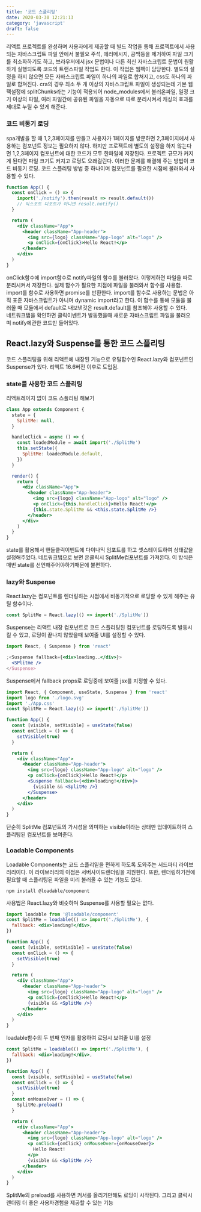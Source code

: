 ```yaml
---
title: '코드 스플리팅'
date: 2020-03-30 12:21:13
category: 'javascript'
draft: false
---
```


리액트 프로젝트를 완성하며 사용자에게 제공할 때 빌드 작업을 통해 프로젝트에서 사용되는 자바스크립트 파일 안에서 불필요 주석, 에러메시지, 공백등을 제거하여 파일 크기를 최소화하기도 하고, 브라우저에서 jsx 문법이나 다른 최신 자바스크립트 문법이 원활하게 실행되도록 코드의 트랜스파일 작업도 한다. 이 작업은 웹팩이 담당한다. 별도의 설정을 하지 않으면 모든 자바스크립트 파일이 하나의 파일로 합쳐지고, css도 하나의 파일로 합쳐진다. cra의 경우 최소 두 개 이상의 자바스크립트 파일이 생성되는데 기본 웹팩설정에 splitChunks라는 기능이 적용되어 node_modules에서 불러온파일, 일정 크기 이상의 파일, 여러 파일간에 공유된 파일을 자동으로 따로 분리시켜서 캐싱의 효과를 제대로 누릴 수 있게 해준다.

### 코드 비동기 로딩

spa개발을 할 때 1,2,3페이지를 만들고 사용자가 1페이지를 방문하면 2,3페이지에서 사용하는 컴포넌트 정보는 필요하지 않다. 하지만 프로젝트에 별도의 설정을 하지 않는다면 1,2,3페이지 컴포넌트에 대한 코드가 모두 한파일에 저장된다. 프로젝트 규모가 커지게 된다면 파일 크기도 커지고 로딩도 오래걸린다. 이러한 문제를 해결해 주는 방법이 코드 비동기 로딩. 코드 스플리팅 방법 중 하나이며 컴포넌트를 필요한 시점에 불러와서 사용할 수 있다.

```jsx
function App() {
  const onClick = () => {
    import('./notify').then(result => result.default())
    // 익스포트 디포트가 아니면 result.notify()
  }

  return (
    <div className="App">
      <header className="App-header">
        <img src={logo} className="App-logo" alt="logo" />
        <p onClick={onClick}>Hello React!</p>
      </header>
    </div>
  )
}
```

onClick함수에 import함수로 notify파일의 함수를 불러왔다. 이렇게하면 파일을 따로 분리시켜서 저장한다. 실제 함수가 필요한 지점에 파일을 불러와서 함수를 사용함.
import를 함수로 사용하면 promise를 반환한다. import를 함수로 사용하는 문법은 아직 표준 자바스크립트가 아니며 dynamic import라고 한다. 이 함수를 통해 모듈을 불러올 때 모듈에서 default로 내보낸것은 result.default를 참조해야 사용할 수 있다.  
네트워크탭을 확인하면 클릭이벤트가 발동했을때 새로운 자바스크립트 파일을 불러오며 notify에관한 코드만 들어있다.

## React.lazy와 Suspense를 통한 코드 스플리팅

코드 스플리팅을 위해 리액트에 내장된 기능으로 유틸함수인 React.lazy와 컴포넌트인 Suspense가 있다. 리액트 16.6버전 이후로 도입됨.

### state를 사용한 코드 스플리팅

리액트레이지 없이 코드 스플리팅 해보기

```jsx
class App extends Component {
  state = {
    SplitMe: null,
  }

  handleClick = async () => {
    const loadedModule = await import('./SplitMe')
    this.setState({
      SplitMe: loadedModule.default,
    })
  }

  render() {
    return (
      <div className="App">
        <header className="App-header">
          <img src={logo} className="App-logo" alt="logo" />
          <p onClick={this.handleClick}>Hello React!</p>
          {this.state.SplitMe && <this.state.SplitMe />}
        </header>
      </div>
    )
  }
}
```

state를 활용해서 핸들클릭이벤트에 다이나믹 임포트를 하고 셋스테이트하여 상태값을 설정해주었다. 네트워크탭으로 보면 온클릭시 SplitMe컴포넌트를 가져온다. 이 방식은 매번 state를 선언해주어야하기때문에 불편하다.

### lazy와 Suspense

React.lazy는 컴포넌트를 렌더링하는 시점에서 비동기적으로 로딩할 수 있게 해주는 유틸 함수이다.

```jsx
const SplitMe = React.lazy(() => import('./SplitMe'))
```

Suspense는 리액트 내장 컴포넌트로 코드 스플리팅된 컴포넌트를 로딩하도록 발동시킬 수 있고, 로딩이 끝나지 않았을때 보여줄 UI를 설정할 수 있다.

```jsx
import React, { Suspense } from 'react'

;<Suspense fallback={<div>loading..</div>}>
  <SPlitme />
</Suspense>
```

Suspense에서 fallback props로 로딩중에 보여줄 jsx를 지정할 수 있다.

```jsx
import React, { Component, useState, Suspense } from 'react'
import logo from './logo.svg'
import './App.css'
const SplitMe = React.lazy(() => import('./SplitMe'))

function App() {
  const [visible, setVisible] = useState(false)
  const onClick = () => {
    setVisible(true)
  }

  return (
    <div className="App">
      <header className="App-header">
        <img src={logo} className="App-logo" alt="logo" />
        <p onClick={onClick}>Hello React!</p>
        <Suspense fallback={<div>loading!</div>}>
          {visible && <SplitMe />}
        </Suspense>
      </header>
    </div>
  )
}
```

단순히 SplitMe 컴포넌트의 가시성을 의미하는 visible이라는 상태만 업데이트하여 스플리팅된 컴포넌트를 보여준다.

### Loadable Components

Loadable Components는 코드 스플리잍을 편하게 하도록 도와주는 서드파티 라이브러리이다. 이 라이브러리의 이점은 서버사이드렌더링을 지원한다. 또한, 렌더링하기전에 필요할 때 스플리팅된 파일을 미리 불러올 수 있는 기능도 있다.

```
npm install @loadable/component
```

사용법은 React.lazy와 비슷하며 Suspense를 사용할 필요는 없다.

```jsx
import loadable from '@loadable/component'
const SplitMe = loadable(() => import('./SplitMe'), {
  fallback: <div>loading!</div>,
})

function App() {
  const [visible, setVisible] = useState(false)
  const onClick = () => {
    setVisible(true)
  }

  return (
    <div className="App">
      <header className="App-header">
        <img src={logo} className="App-logo" alt="logo" />
        <p onClick={onClick}>Hello React!</p>
        {visible && <SplitMe />}
      </header>
    </div>
  )
}
```

loadable함수의 두 번째 인자를 활용하여 로딩시 보여줄 UI를 설정

```jsx
const SplitMe = loadable(() => import('./SplitMe'), {
  fallback: <div>loading!</div>,
})

function App() {
  const [visible, setVisible] = useState(false)
  const onClick = () => {
    setVisible(true)
  }
  const onMouseOver = () => {
    SplitMe.preload()
  }

  return (
    <div className="App">
      <header className="App-header">
        <img src={logo} className="App-logo" alt="logo" />
        <p onClick={onClick} onMouseOver={onMouseOver}>
          Hello React!
        </p>
        {visible && <SplitMe />}
      </header>
    </div>
  )
}
```

SplitMe의 preload를 사용하면 커서를 올리기만해도 로딩이 시작된다. 그리고 클릭시 렌더링 더 좋은 사용자경험을 제공할 수 있는 기능
